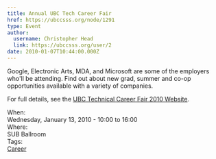 ```yaml
---
title: Annual UBC Tech Career Fair 
href: https://ubccsss.org/node/1291
type: Event
author:
  username: Christopher Head
  link: https://ubccsss.org/user/2
date: 2010-01-07T10:44:00.000Z
---
```


<div class="field field-name-body field-type-text-with-summary field-label-hidden"><div class="field-items"><div class="field-item even"><p>Google, Electronic Arts, MDA, and Microsoft are some of the employers who&apos;ll be attending. Find out about new grad, summer and co-op opportunities available with a variety of companies.</p>
<p>For full details, see the <a href="http://cf10.thecube.ca/">UBC Technical Career Fair 2010 Website</a>.</p>
</div></div></div><div class="field field-name-field-dates field-type-datetime field-label-above"><div class="field-label">When:&#xA0;</div><div class="field-items"><div class="field-item even"><span class="date-display-single">Wednesday, January 13, 2010 - <span class="date-display-range"><span class="date-display-start">10:00</span> to <span class="date-display-end">16:00</span></span></span></div></div></div><div class="field field-name-field-location field-type-text field-label-above"><div class="field-label">Where:&#xA0;</div><div class="field-items"><div class="field-item even">SUB Ballroom</div></div></div>    <footer>
    <div class="field field-name-field-tags field-type-taxonomy-term-reference field-label-above"><div class="field-label">Tags:&#xA0;</div><div class="field-items"><div class="field-item even"><a href="/career">Career</a></div></div></div>      </footer>